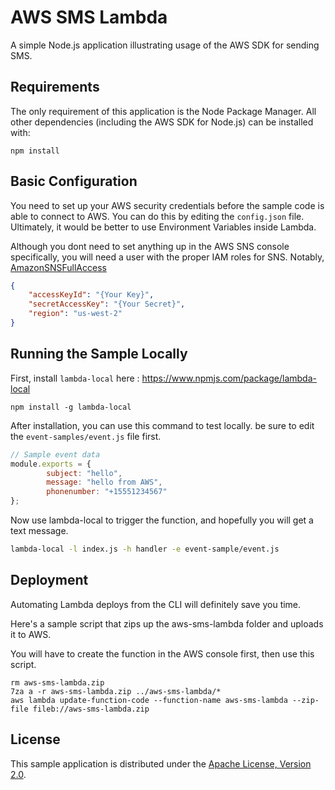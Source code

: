 # AWS SMS Lambda

A simple Node.js application illustrating usage of the AWS SDK for sending SMS.

## Requirements

The only requirement of this application is the Node Package Manager. All other
dependencies (including the AWS SDK for Node.js) can be installed with:

    npm install


## Basic Configuration

You need to set up your AWS security credentials before the sample code is able
to connect to AWS. You can do this by editing the `config.json` file. Ultimately, it would be better to use Environment Variables inside Lambda.

Although you dont need to set anything up in the AWS SNS console specifically, you will need a user with the proper IAM roles for SNS. Notably, [AmazonSNSFullAccess](https://console.aws.amazon.com/iam/home?region=us-west-2#policies/arn:aws:iam::aws:policy/AmazonSNSFullAccess)

```json
{ 
    "accessKeyId": "{Your Key}", 
    "secretAccessKey": "{Your Secret}", 
    "region": "us-west-2" 
}

```



## Running the Sample Locally

First, install `lambda-local` here : https://www.npmjs.com/package/lambda-local 

    npm install -g lambda-local
After installation, you can use this command to test locally. be sure to edit the `event-samples/event.js` file first.

```javascript
// Sample event data 
module.exports = {
    	subject: "hello",
		message: "hello from AWS",
		phonenumber: "+15551234567"
};
```

Now use lambda-local to trigger the function, and hopefully you will get a text message.

```bash
lambda-local -l index.js -h handler -e event-sample/event.js
```



## Deployment

Automating Lambda deploys from the CLI will definitely save you time.

Here's a sample script that zips up the aws-sms-lambda folder and uploads it to AWS.

You will have to create the function in the AWS console first, then use this script.

```shell
rm aws-sms-lambda.zip 
7za a -r aws-sms-lambda.zip ../aws-sms-lambda/*
aws lambda update-function-code --function-name aws-sms-lambda --zip-file fileb://aws-sms-lambda.zip
```



## License

This sample application is distributed under the
[Apache License, Version 2.0](http://www.apache.org/licenses/LICENSE-2.0).

